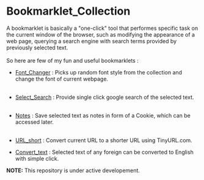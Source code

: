 # Bookmarklet_Collection

A bookmarklet is basically a "one-click" tool that performes specific task on the current window of the browser, such as modifying the 
appearance of a web page, querying a search engine with search terms provided by previously selected text.
<br></br>
So here are few of my fun and useful bookmarklets :

* [Font_Changer](https://github.com/Akash1684/Bookmarklet_Collection/blob/master/Font_Changer.htm) : Picks up random font style from the collection and change the font of current webpage.
<br></br>
* [Select_Search](https://github.com/Akash1684/Bookmarklet_Collection/blob/master/Select_Search.htm) : Provide single click google search of the selected text.
<br></br>
* [Notes](https://github.com/Akash1684/Bookmarklet_Collection/blob/master/Notes.htm) : Save selected text as notes in form of a Cookie, which can be accessed later.
<br></br>
* [URL_short](https://github.com/Akash1684/Bookmarklet_Collection/blob/master/URL_short.htm) : Convert current URL to a shorter URL using TinyURL.com.

* [Convert_text](https://github.com/Akash1684/Bookmarklet_Collection/blob/master/Convert_text.htm) : Selected text of any foreign can be converted to English with simple click.


**NOTE:** This repository is under active developement.
